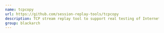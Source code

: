 ```yaml
---
name: tcpcopy
url: https://github.com/session-replay-tools/tcpcopy
description: TCP stream replay tool to support real testing of Internet server applications. URL : https://github.com/session-replay-tools/tcpcopy Groups : blackarch blackarch-networking
group: blackarch
---
```

